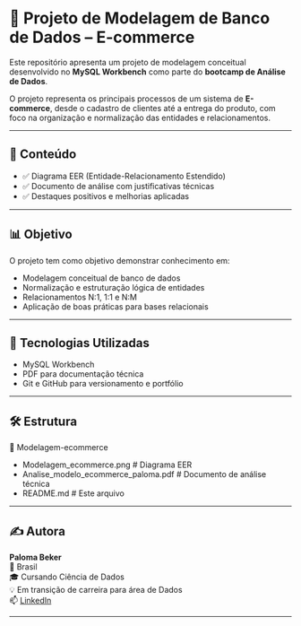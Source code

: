 # 🛒 Projeto de Modelagem de Banco de Dados – E-commerce

Este repositório apresenta um projeto de modelagem conceitual desenvolvido no **MySQL Workbench** como parte do **bootcamp de Análise de Dados**.

O projeto representa os principais processos de um sistema de **E-commerce**, desde o cadastro de clientes até a entrega do produto, com foco na organização e normalização das entidades e relacionamentos.

---

## 📌 Conteúdo

- ✅ Diagrama EER (Entidade-Relacionamento Estendido)
- ✅ Documento de análise com justificativas técnicas
- ✅ Destaques positivos e melhorias aplicadas

---

## 📊 Objetivo

O projeto tem como objetivo demonstrar conhecimento em:

- Modelagem conceitual de banco de dados
- Normalização e estruturação lógica de entidades
- Relacionamentos N:1, 1:1 e N:M
- Aplicação de boas práticas para bases relacionais

---

## 🧠 Tecnologias Utilizadas

- MySQL Workbench
- PDF para documentação técnica
- Git e GitHub para versionamento e portfólio

---

## 🛠 Estrutura

📁 Modelagem-ecommerce
- Modelagem_ecommerce.png # Diagrama EER
- Analise_modelo_ecommerce_paloma.pdf # Documento de análise técnica
- README.md # Este arquivo


---

## ✍ Autora

**Paloma Beker**  
📍 Brasil  
🎓 Cursando Ciência de Dados  
💡 Em transição de carreira para área de Dados  
📫 [LinkedIn](https://www.linkedin.com/in/paloma-beker)

---

